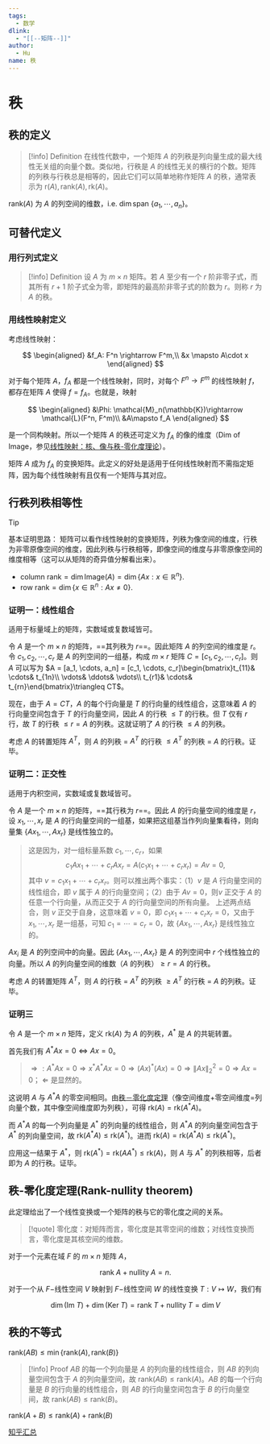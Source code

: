 ```yaml
---
tags:
  - 数学
dlink:
  - "[[--矩阵--]]"
author:
  - Hu
name: 秩
---
```

# 秩

## 秩的定义

>[!info] Definition
> 在线性代数中，一个矩阵 $A$ 的列秩是列向量生成的最大线性无关组的向量个数。类似地，行秩是 $A$ 的线性无关的横行的个数。矩阵的列秩与行秩总是相等的，因此它们可以简单地称作矩阵 $A$ 的秩，通常表示为 $\text{r}(A), \text{rank}(A), \text{rk}(A)$。

$\text{rank}(A)$ 为 $A$ 的列空间的维数，i.e. $\dim\text{span }\{a_1, \cdots, a_n\}$。

## 可替代定义

### 用行列式定义

>[!info] Definition
> 设 $A$ 为 $m\times n$ 矩阵。若 $A$ 至少有一个 $r$ 阶非零子式，而其所有 $r+1$ 阶子式全为零，即矩阵的最高阶非零子式的阶数为 $r$。则称 $r$ 为 $A$ 的秩。

### 用线性映射定义

考虑线性映射：

$$
\begin{aligned}
  &f_A: F^n \rightarrow F^m,\\
  &x \mapsto A\cdot x
\end{aligned}
$$

对于每个矩阵 $A$，$f_A$ 都是一个线性映射，同时，对每个 $F^n\rightarrow F^m$ 的线性映射 $f$，都存在矩阵 $A$ 使得 $f=f_A$。也就是，映射

$$
\begin{aligned}
  &\Phi: \mathcal{M}_n(\mathbb{K})\rightarrow \mathcal{L}(F^n, F^m)\\
  &A\mapsto f_A
\end{aligned}
$$

是一个同构映射。所以一个矩阵 $A$ 的秩还可定义为 $f_A$ 的像的维度（Dim of Image，参见[线性映射：核、像与秩-零化度理论](https://zh.wikipedia.org/wiki/%E7%BA%BF%E6%80%A7%E6%98%A0%E5%B0%84#%E6%A0%B8%E3%80%81%E5%83%8F%E5%92%8C%E7%A7%A9-%E9%9B%B6%E5%8C%96%E5%BA%A6%E5%AE%9A%E7%90%86)）。

矩阵 $A$ 成为 $f_A$ 的变换矩阵。此定义的好处是适用于任何线性映射而不需指定矩阵，因为每个线性映射有且仅有一个矩阵与其对应。

## 行秩列秩相等性

>[!tip]
> 基本证明思路：
> 矩阵可以看作线性映射的变换矩阵，列秩为像空间的维度，行秩为非零原像空间的维度，因此列秩与行秩相等，即像空间的维度与非零原像空间的维度相等（这可以从矩阵的奇异值分解看出来）。
> - $\text{column rank} = \dim \text{Image}(A) = \dim \{Ax: x\in \mathbb{R}^{n}\}$.
> - $\text{row rank} = \dim \{x\in\mathbb{R}^{n} : Ax\neq 0\}$.

### 证明一：线性组合

适用于标量域上的矩阵，实数域或复数域皆可。

令 $A$ 是一个 $m\times n$ 的矩阵，==其列秩为 $r$==。因此矩阵 $A$ 的列空间的维度是 $r$。令 $c_1, c_2, \cdots, c_r$ 是 $A$ 的列空间的一组基，构成 $m\times r$ 矩阵 $C = [c_1, c_2, \cdots, c_r]$。则 $A$ 可以写为 $A = [a_1, \cdots, a_n] = [c_1, \cdots, c_r]\begin{bmatrix}t_{11}& \cdots& t_{1n}\\ \vdots& \ddots& \vdots\\ t_{r1}& \cdots& t_{rn}\end{bmatrix}\triangleq CT$。

现在，由于 $A = CT$，$A$ 的每个行向量是 $T$ 的行向量的线性组合，这意味着 $A$ 的行向量空间包含于 $T$ 的行向量空间，因此 $A$ 的行秩 $\leq T$ 的行秩。但 $T$ 仅有 $r$ 行，故 $T$ 的行秩 $\leq r = A$ 的列秩。这就证明了 $A$ 的行秩 $\leq A$ 的列秩。

考虑 $A$ 的转置矩阵 $A^T$，则 $A$ 的列秩 = $A^T$ 的行秩 $\leq A^T$ 的列秩 = $A$ 的行秩。证毕。

### 证明二：正交性

适用于内积空间，实数域或复数域皆可。

令 $A$ 是一个 $m\times n$ 的矩阵，==其行秩为 $r$==。因此 $A$ 的行向量空间的维度是 $r$，设 $x_1, \cdots, x_r$ 是 $A$ 的行向量空间的一组基，如果把这组基当作列向量集看待，则向量集 $\{Ax_1, \cdots, Ax_r\}$ 是线性独立的。

> 这是因为，对一组标量系数 $c_1, \cdots, c_r$，如果
> $$
c_1 Ax_1 + \cdots + c_rAx_r = A(c_1x_1+\cdots+c_rx_r) = Av = 0,$$
> 其中 $v = c_1x_1+\cdots+c_rx_r$。则可以推出两个事实：（1）$v$ 是 $A$ 行向量空间的线性组合，即 $v$ 属于 $A$ 的行向量空间；（2）由于 $Av=0$，则$v$ 正交于 $A$ 的任意一个行向量，从而正交于 $A$ 的行向量空间的所有向量。
> 上述两点结合，则 $v$ 正交于自身，这意味着 $v=0$，即 $c_1x_1+\cdots+c_rx_r = 0$，又由于 $x_1, \cdots, x_r$ 是一组基，可知 $c_1 = \cdots = c_r = 0$，故 $\{Ax_1, \cdots, Ax_r\}$ 是线性独立的。

$Ax_i$ 是 $A$ 的列空间中的向量。因此 $\{Ax_1, \cdots, Ax_r\}$ 是 $A$ 的列空间中 $r$ 个线性独立的向量。所以 $A$ 的列向量空间的维数（$A$ 的列秩）$\geq r = A$ 的行秩。

考虑 $A$ 的转置矩阵 $A^T$，则 $A$ 的行秩 = $A^T$ 的列秩 $\geq A^T$ 的行秩 = $A$ 的列秩。证毕。

### 证明三

令 $A$ 是一个 $m\times n$ 矩阵，定义 $\text{rk}(A)$ 为 $A$ 的列秩，$A^*$ 是 $A$ 的共轭转置。

首先我们有 $A^*Ax = 0 \Longleftrightarrow Ax = 0$。

> $\Longrightarrow: A^*Ax = 0 \Longrightarrow x^*A^*Ax = 0 \Longrightarrow (Ax)^*(Ax) = 0 \Longrightarrow \|Ax\|_2^2 = 0 \Longrightarrow Ax = 0$；
> $\Longleftarrow$ 是显然的。

这说明 $A$ 与 $A^* A$ 的零空间相同。由[秩－零化度定理](https://zh.wikipedia.org/wiki/%E7%A7%A9%E2%80%94%E9%9B%B6%E5%8C%96%E5%BA%A6%E5%AE%9A%E7%90%86)（像空间维度+零空间维度=列向量个数，其中像空间维度即为列秩），可得 $\text{rk}(A) = \text{rk}(A^*A)$。

而 $A^*A$ 的每一个列向量是 $A^*$ 的列向量的线性组合，则 $A^*A$ 的列向量空间包含于 $A^*$ 的列向量空间，故 $\text{rk}(A^*A)\leq \text{rk}(A^*)$。进而 $\text{rk}(A) = \text{rk}(A^*A)\leq \text{rk}(A^*)$。

应用这一结果于 $A^*$，则 $\text{rk}(A^*) = \text{rk}(AA^*) \leq \text{rk}(A)$，则 $A$ 与 $A^*$ 的列秩相等，后者即为 $A$ 的行秩。证毕。

## 秩-零化度定理(Rank-nullity theorem)

此定理给出了一个线性变换或一个矩阵的秩与它的零化度之间的关系。

>[!quote]
>零化度：对矩阵而言，零化度是其零空间的维数；对线性变换而言，零化度是其核空间的维数。

对于一个元素在域 $F$ 的 $m\times n$ 矩阵 $A$，

$$
\text{rank}\;A + \text{nullity}\;A = n.
$$

对于一个从 $F-$线性空间 $V$ 映射到 $F-$线性空间 $W$ 的线性变换 $T:V\mapsto W$，我们有

$$
\dim(\text{Im}\;T) + \dim(\text{Ker}\;T) = \text{rank}\;T + \text{nullity}\;T = \dim V
$$

## 秩的不等式

$\text{rank}(AB) \leq \min \{\text{rank}(A),\text{rank}(B)\}$

>[!info] Proof
> $AB$ 的每一个列向量是 $A$ 的列向量的线性组合，则 $AB$ 的列向量空间包含于 $A$ 的列向量空间，故 $\text{rank}(AB)\leq \text{rank}(A)$。$AB$ 的每一个行向量是 $B$ 的行向量的线性组合，则 $AB$ 的行向量空间包含于 $B$ 的行向量空间，故 $\text{rank}(AB)\leq \text{rank}(B)$。

$\text{rank} (A+B) \leq \text{rank}(A) + \text{rank}(B)$


[知乎汇总](https://zhuanlan.zhihu.com/p/341263037)